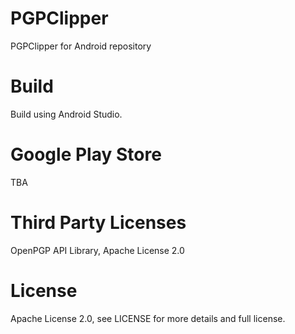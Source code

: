 # PGPClipper
PGPClipper for Android repository

# Build
Build using Android Studio.

# Google Play Store
TBA

# Third Party Licenses
OpenPGP API Library, Apache License 2.0

# License
Apache License 2.0, see LICENSE for more details and full license.
